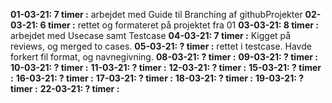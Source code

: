 **01-03-21: 7 timer :** arbejdet med Guide til Branching af githubProjekter
**02-03-21: 6 timer :** rettet og formateret på projektet fra 01
**03-03-21: 8 timer :** arbejdet med Usecase samt Testcase
**04-03-21: 7 timer :** Kigget på reviews, og merged to cases.
**05-03-21: ? timer :** rettet i testcase. Havde forkert fil format, og navnegivning.
**08-03-21: ? timer :**
**09-03-21: ? timer :**
**10-03-21: ? timer :**
**11-03-21: ? timer :**
**12-03-21: ? timer :**
**15-03-21: ? timer :**
**16-03-21: ? timer :**
**17-03-21: ? timer :**
**18-03-21: ? timer :**
**19-03-21: ? timer :**
**22-03-21: ? timer :**
